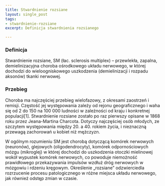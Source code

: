 ```yaml
---
title: Stwardnienie rozsiane
layout: single_post
tags:
- stwardnienie-rozsiane
excerpt: Definicja stwardnienia rozsianego

---
```


### Definicja

Stwardnienie rozsiane, SM (łac. sclerosis multiplex) – przewlekła, zapalna, demielinizacyjna choroba ośrodkowego układu nerwowego, w której dochodzi do wieloogniskowego uszkodzenia (demielinizacji i rozpadu aksonów) tkanki nerwowej.

### Przebieg

Choroba ma najczęściej przebieg wielofazowy, z okresami zaostrzeń i remisji. Częstość jej występowania zależy od rejonu geograficznego i waha się od 2 do 150 na 100 000 ludności w zależności od kraju i konkretnej populacji[1]. Stwardnienie rozsiane zostało po raz pierwszy opisane w 1868 roku przez Jeana-Martina Charcota. Dotyczy najczęściej osób młodych, ze szczytem występowania między 20. a 40. rokiem życia, i nieznaczną przewagą zachorowań u kobiet niż mężczyzn.

W ogólnym rozumieniu SM jest chorobą dotyczącą komórek nerwowych (neuronów), glejowych (oligodendrocyty), komórek odpornościowych mózgu (mikroglej) w której dochodzi do uszkodzenia otoczki mielinowej wokół wypustek komórek nerwowych, co powoduje niemożność prawidłowego przekazywania impulsów wzdłuż dróg nerwowych w mózgowiu i rdzeniu kręgowym. Określenie „rozsiane” odzwierciedla rozrzucenie procesu patologicznego w różne miejsca układu nerwowego, jak również odstęp zmian w czasie.